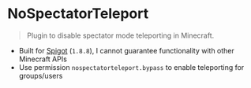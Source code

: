 # NoSpectatorTeleport

> Plugin to disable spectator mode teleporting in Minecraft.

- Built for [Spigot](https://www.spigotmc.org/) (`1.8.8`), I cannot guarantee functionality with other Minecraft APIs
- Use permission `nospectatorteleport.bypass` to enable teleporting for groups/users
